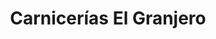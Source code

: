 ---
title: "Carnicerías El Granjero"
url: /tepic/carnicerias-el-granjero-britania/
shop: Metzgerei
---